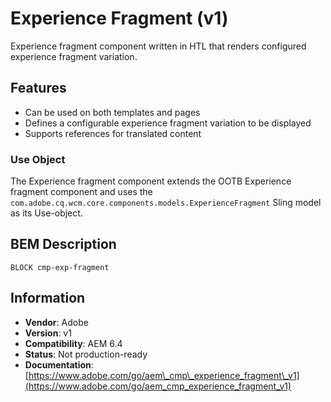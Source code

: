 <!--
Copyright 2019 Adobe Systems Incorporated

Licensed under the Apache License, Version 2.0 (the "License");
you may not use this file except in compliance with the License.
You may obtain a copy of the License at

    http://www.apache.org/licenses/LICENSE-2.0

Unless required by applicable law or agreed to in writing, software
distributed under the License is distributed on an "AS IS" BASIS,
WITHOUT WARRANTIES OR CONDITIONS OF ANY KIND, either express or implied.
See the License for the specific language governing permissions and
limitations under the License.
-->

Experience Fragment (v1)
====
Experience fragment component written in HTL that renders configured experience fragment variation.

## Features
* Can be used on both templates and pages
* Defines a configurable experience fragment variation to be displayed
* Supports references for translated content

### Use Object
The Experience fragment component extends the OOTB Experience fragment component and uses the `com.adobe.cq.wcm.core.components.models.ExperienceFragment` Sling model as its Use-object.

## BEM Description
```
BLOCK cmp-exp-fragment
```

## Information
* **Vendor**: Adobe
* **Version**: v1
* **Compatibility**: AEM 6.4
* **Status**: Not production-ready
* **Documentation**: [https://www.adobe.com/go/aem\_cmp\_experience_fragment\_v1](https://www.adobe.com/go/aem_cmp_experience_fragment_v1)


